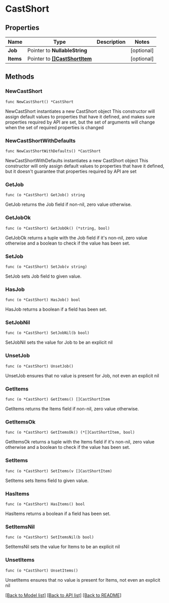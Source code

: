 # CastShort

## Properties

Name | Type | Description | Notes
------------ | ------------- | ------------- | -------------
**Job** | Pointer to **NullableString** |  | [optional] 
**Items** | Pointer to [**[]CastShortItem**](CastShortItem.md) |  | [optional] 

## Methods

### NewCastShort

`func NewCastShort() *CastShort`

NewCastShort instantiates a new CastShort object
This constructor will assign default values to properties that have it defined,
and makes sure properties required by API are set, but the set of arguments
will change when the set of required properties is changed

### NewCastShortWithDefaults

`func NewCastShortWithDefaults() *CastShort`

NewCastShortWithDefaults instantiates a new CastShort object
This constructor will only assign default values to properties that have it defined,
but it doesn't guarantee that properties required by API are set

### GetJob

`func (o *CastShort) GetJob() string`

GetJob returns the Job field if non-nil, zero value otherwise.

### GetJobOk

`func (o *CastShort) GetJobOk() (*string, bool)`

GetJobOk returns a tuple with the Job field if it's non-nil, zero value otherwise
and a boolean to check if the value has been set.

### SetJob

`func (o *CastShort) SetJob(v string)`

SetJob sets Job field to given value.

### HasJob

`func (o *CastShort) HasJob() bool`

HasJob returns a boolean if a field has been set.

### SetJobNil

`func (o *CastShort) SetJobNil(b bool)`

 SetJobNil sets the value for Job to be an explicit nil

### UnsetJob
`func (o *CastShort) UnsetJob()`

UnsetJob ensures that no value is present for Job, not even an explicit nil
### GetItems

`func (o *CastShort) GetItems() []CastShortItem`

GetItems returns the Items field if non-nil, zero value otherwise.

### GetItemsOk

`func (o *CastShort) GetItemsOk() (*[]CastShortItem, bool)`

GetItemsOk returns a tuple with the Items field if it's non-nil, zero value otherwise
and a boolean to check if the value has been set.

### SetItems

`func (o *CastShort) SetItems(v []CastShortItem)`

SetItems sets Items field to given value.

### HasItems

`func (o *CastShort) HasItems() bool`

HasItems returns a boolean if a field has been set.

### SetItemsNil

`func (o *CastShort) SetItemsNil(b bool)`

 SetItemsNil sets the value for Items to be an explicit nil

### UnsetItems
`func (o *CastShort) UnsetItems()`

UnsetItems ensures that no value is present for Items, not even an explicit nil

[[Back to Model list]](../README.md#documentation-for-models) [[Back to API list]](../README.md#documentation-for-api-endpoints) [[Back to README]](../README.md)


